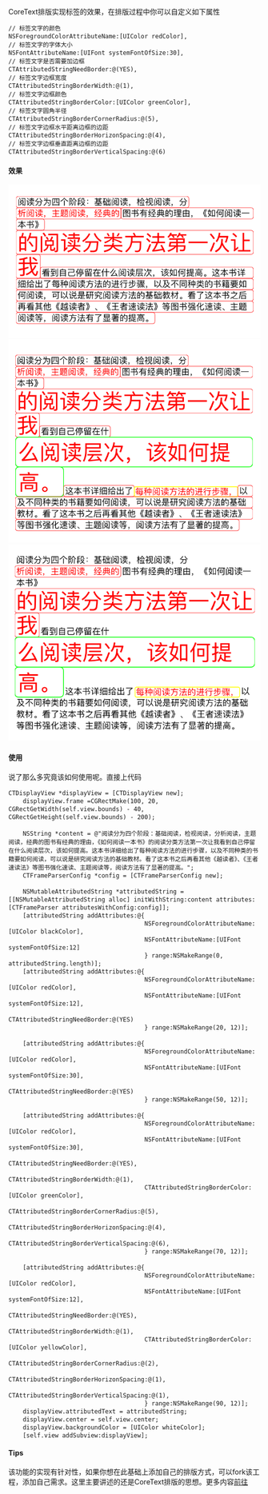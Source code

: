 CoreText排版实现标签的效果，在排版过程中你可以自定义如下属性

	// 标签文字的颜色
	NSForegroundColorAttributeName:[UIColor redColor],
	// 标签文字的字体大小
	NSFontAttributeName:[UIFont systemFontOfSize:30],
	// 标签文字是否需要加边框
	CTAttributedStringNeedBorder:@(YES),
	// 标签文字边框宽度
	CTAttributedStringBorderWidth:@(1),
	// 标签文字边框颜色
	CTAttributedStringBorderColor:[UIColor greenColor],
	// 标签文字圆角半径
	CTAttributedStringBorderCornerRadius:@(5),
	// 标签文字边框水平距离边框的边距
	CTAttributedStringBorderHorizonSpacing:@(4),
	// 标签文字边框垂直距离边框的边距
	CTAttributedStringBorderVerticalSpacing:@(6)
	
#### 效果

![](./images/CoreText-10.png)![](./images/CoreText-11.png)![](./images/CoreText-12.png)

#### 使用

说了那么多究竟该如何使用呢。直接上代码

	CTDisplayView *displayView = [CTDisplayView new];
	    displayView.frame =CGRectMake(100, 20, CGRectGetWidth(self.view.bounds) - 40, CGRectGetHeight(self.view.bounds) - 200);
	    
	    NSString *content = @"阅读分为四个阶段：基础阅读，检视阅读，分析阅读，主题阅读，经典的图书有经典的理由，《如何阅读一本书》的阅读分类方法第一次让我看到自己停留在什么阅读层次，该如何提高。这本书详细给出了每种阅读方法的进行步骤，以及不同种类的书籍要如何阅读，可以说是研究阅读方法的基础教材。看了这本书之后再看其他《越读者》、《王者速读法》等图书强化速读、主题阅读等，阅读方法有了显著的提高。";
	    CTFrameParserConfig *config = [CTFrameParserConfig new];
	    
	    NSMutableAttributedString *attributedString = [[NSMutableAttributedString alloc] initWithString:content attributes:[CTFrameParser attributesWithConfig:config]];
	    [attributedString addAttributes:@{
	                                      NSForegroundColorAttributeName:[UIColor blackColor],
	                                      NSFontAttributeName:[UIFont systemFontOfSize:12]
	                                      } range:NSMakeRange(0, attributedString.length)];
	    [attributedString addAttributes:@{
	                                      NSForegroundColorAttributeName:[UIColor redColor],
	                                      NSFontAttributeName:[UIFont systemFontOfSize:12],
	                                      CTAttributedStringNeedBorder:@(YES)
	                                      } range:NSMakeRange(20, 12)];
	    
	    [attributedString addAttributes:@{
	                                      NSForegroundColorAttributeName:[UIColor redColor],
	                                      NSFontAttributeName:[UIFont systemFontOfSize:30],
	                                      CTAttributedStringNeedBorder:@(YES)
	                                      } range:NSMakeRange(50, 12)];
	    
	    [attributedString addAttributes:@{
	                                      NSForegroundColorAttributeName:[UIColor redColor],
	                                      NSFontAttributeName:[UIFont systemFontOfSize:30],
	                                      CTAttributedStringNeedBorder:@(YES),
	                                      CTAttributedStringBorderWidth:@(1),
	                                      CTAttributedStringBorderColor:[UIColor greenColor],
	                                      CTAttributedStringBorderCornerRadius:@(5),
	                                      CTAttributedStringBorderHorizonSpacing:@(4),
	                                      CTAttributedStringBorderVerticalSpacing:@(6),
	                                      } range:NSMakeRange(70, 12)];
	    
	    [attributedString addAttributes:@{
	                                      NSForegroundColorAttributeName:[UIColor redColor],
	                                      NSFontAttributeName:[UIFont systemFontOfSize:12],
	                                      CTAttributedStringNeedBorder:@(YES),
	                                      CTAttributedStringBorderWidth:@(1),
	                                      CTAttributedStringBorderColor:[UIColor yellowColor],
	                                      CTAttributedStringBorderCornerRadius:@(2),
	                                      CTAttributedStringBorderHorizonSpacing:@(1),
	                                      CTAttributedStringBorderVerticalSpacing:@(1),
	                                      } range:NSMakeRange(90, 12)];
	    displayView.attributedText = attributedString;
	    displayView.center = self.view.center;
	    displayView.backgroundColor = [UIColor whiteColor];
	    [self.view addSubview:displayView];
	    
#### Tips
该功能的实现有针对性，如果你想在此基础上添加自己的排版方式，可以fork该工程，添加自己需求。这里主要讲述的还是CoreText排版的思想。更多内容[前往]()